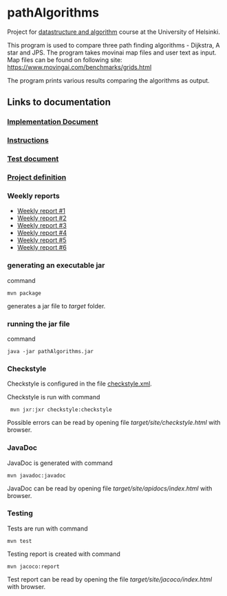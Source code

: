 # pathAlgorithms

Project for [datastructure and algorithm](https://tiralabra.github.io/2020_p1/index) course at the University of Helsinki.

This program is used to compare three path finding algorithms - Dijkstra, A star and JPS. 
The program takes movinai map files and user text as input.
Map files can be found on following site:
https://www.movingai.com/benchmarks/grids.html 

The program prints various results comparing the algorithms as output.



## Links to documentation

### [Implementation Document](https://github.com/synesteesia/pathAlgorithms/blob/master/documentation/implementationDocument.md)
### [Instructions](https://github.com/synesteesia/pathAlgorithms/blob/master/documentation/Instructions.md)
### [Test document](https://github.com/synesteesia/pathAlgorithms/blob/master/documentation/testDocument.md)
### [Project definition](https://github.com/synesteesia/pathAlgorithms/blob/master/documentation/project_definition.md)




### Weekly reports

* [Weekly report #1](https://github.com/synesteesia/pathAlgorithms/blob/master/documentation/weeklyReports/Weekly_report_1.md)
* [Weekly report #2](https://github.com/synesteesia/pathAlgorithms/blob/master/documentation/weeklyReports/Weekly_report_2.md)
* [Weekly report #3](https://github.com/synesteesia/pathAlgorithms/blob/master/documentation/weeklyReports/Weekly_report_3.md)
* [Weekly report #4](https://github.com/synesteesia/pathAlgorithms/blob/master/documentation/weeklyReports/Weekly_report_4.md)
* [Weekly report #5](https://github.com/synesteesia/pathAlgorithms/blob/master/documentation/weeklyReports/Weekly_report_5.md)
* [Weekly report #6](https://github.com/synesteesia/pathAlgorithms/blob/master/documentation/weeklyReports/Weekly_report_6.md)

### generating an executable jar

command

```
mvn package
```

generates a jar file to _target_ folder.

### running the jar file

command

```
java -jar pathAlgorithms.jar
```

### Checkstyle

Checkstyle is configured in the file [checkstyle.xml](https://github.com/synesteesia/pathAlgorithms/blob/master/pathAlgorithms/checkstyle.xml).

Checkstyle is run with command


```
 mvn jxr:jxr checkstyle:checkstyle
```

Possible errors can be read by opening file _target/site/checkstyle.html_ with browser.

### JavaDoc

JavaDoc is generated with command

```
mvn javadoc:javadoc
```

JavaDoc can be read by opening file _target/site/apidocs/index.html_ with browser.

### Testing

Tests are run with command

```
mvn test
```
Testing report is created with command

```
mvn jacoco:report
```

Test report can be read by opening the file _target/site/jacoco/index.html_ with browser.



